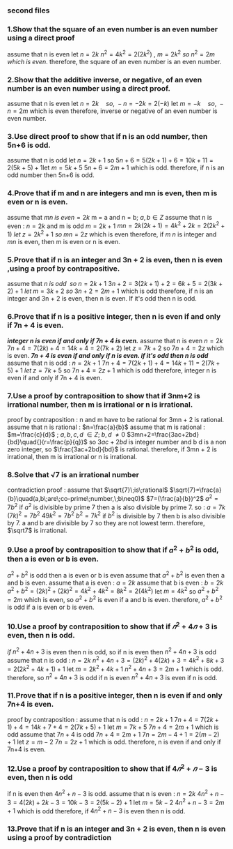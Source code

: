 ### second files
### 1.Show that the square of an even number is an even number using a direct proof
assume that n is even 
let $n=2k$
$n^2=4k^2=2(2k^2)$ , $m=2k^2$
$so\;n^2=2m\quad{which\;is\;even.}$ 
therefore, the square of an even number is an even number.
### 2.Show that the additive inverse, or negative, of an even number is an even number using a direct proof.
assume that n is even
let $n=2k\quad{so,\;}-n=-2k=2(-k)$
let $m=-k\quad{}so,\;-n=2m$
which is even
therefore, inverse or negative of an even number is even number.
### 3.Use direct proof to show that if n is an odd number, then 5n+6 is odd.
assume that n is odd
let $n=2k+1$
so $5n+6=5(2k+1)+6=10k+11=2(5k+5)+1$let $m=5k+5$
$5n+6=2m+1$
which is odd.
therefore, if n is an odd number then 5n+6 is odd.
### 4.Prove that if m and n are integers and mn is even, then m is even or n is even.
assume that $mn\;is\;even=2k$
m = a and n = b; $a,b\in{Z}$
assume that n is even : $n=2k$
and m is odd $m=2k+1$
$mn=2k(2k+1)=4k^2+2k=2(2k^2+1)$
$let\;z=2k^2+1$
$so\;mn=2z$
which is even
therefore, if $m\;{}n$ is integer and $mn$ is even, then m is even or n is even.
### 5.Prove that if n is an integer and 3n + 2 is even, then n is even ,using a proof by contrapositive.
assume that $n\;is\;odd\;$
$so\;n=2k+1$
$3n+2=3(2k+1)+2=6k+5=2(3k+2)+1$
$let\;m=3k+2$
$so\;3n+2=2m+1$
which is odd
therefore, if n is an integer and 3n + 2 is even, then n is even. If it's odd then n is odd.
### 6.Prove that if n is a positive integer, then n is even if and only if 7n + 4 is even.
***integer n is even if and only if 7n + 4 is even.***
assume that n is even $n=2k$
$7n+4=7(2k)+4=14k+4=2(7k+2)$
let $z=7k+2$
so $7n+4=2z$
which is even.
 ***$7n+4$ is even if and only if n is even. if it's odd then n is odd***
assume that n is odd : $n=2k+1$
$7n+4=7(2k+1)+4=14k+11=2(7k+5)+1$
$let\;z=7k+5$
so $7n+4=2z+1$
which is odd 
therefore, integer n is even if and only if 7n + 4 is even.
### 7.Use a proof by contraposition to show that if 3nm+2 is irrational number, then m is irrational or n is irrational.
proof by contraposition : 
n and m have to be rational for 3mn + 2 is rational.
assume that n is rational : $n=\frac{a}{b}$
assume that m is rational : $m=\frac{c}{d}$ ; $a,b,c,d\;\in{Z};\;b,d\;\neq{0}$
$3mn+2=\frac{3ac+2bd}{bd}\quad{}(r=\frac{p}{q})$
so $3ac+2bd$ is integer number and b d is a non zero integer, so $\frac{3ac+2bd}{bd}$ is rational.
therefore, if 3mn + 2 is irrational, then m is irrational or n is irrational.
### 8.Solve that √7 is an irrational number
contradiction proof :
assume that $\sqrt{7}\;is\;rational$ 
$\sqrt{7}=\frac{a}{b}\quad(a,b\;are\;co-prime\;number,\;b\neq0)$
$7=(\frac{a}{b})^2$
$a^2=7b^2$ if $a^2$ is divisible by prime 7 then a is also divisible by prime 7.
so : $a=7k$ 
$(7k)^2=7b^2$
$49k^2=7b^2$
$b^2=7k^2$ if $b^2$ is divisible by 7 then b is also divisible by 7.
a and b are divisible by 7 so they are not lowest term.
therefore, $\sqrt7$ is irrational.
### 9.Use a proof by contraposition to show that if $a^2+b^2$ is odd, then a is even or b is even.
$a^2+b^2$ is odd then a is even or b is even
assume that $a^2+b^2$ is even then a and b is even.
assume that a is even : $a=2k$
assume that b is even : $b=2k$
$a^2+b^2=(2k)^2+(2k)^2=4k^2+4k^2=8k^2=2(4k^2)$
let $m=4k^2$
so $a^2+b^2=2m$
which is even, so $a^2+b^2$ is even if a and b is even.
therefore, $a^2+b^2$ is odd if a is even or b is even.
### 10.Use a proof by contraposition to show that if $𝑛^2+4𝑛+3$ is even, then n is odd.
$if\;n^2+4n+3$ is even then n is odd, so if n is even then $n^2+4n+3$ is odd 
assume that n is odd : $n=2k$
$n^2+4n+3=(2k)^2+4(2k)+3=4k^2+8k+3=2(2k^2+4k+1)+1$
let $m=2k^2+4k+1$
$n^2+4n+3=2m+1$
which is odd.
therefore,  so $n^2+4n+3$ is odd if n is even $n^2+4n+3$ is even if n is odd.
### 11.Prove that if n is a positive integer, then n is even if and only 7n+4 is even.
proof by contraposition :
assume that n is odd : $n=2k+1$
$7n+4=7(2k+1)+4=14k+7+4=2(7k+5)+1$
let $m=7k+5$
$7n+4=2m+1$
which is odd
assume that $7n+4$ is odd
$7n+4=2m+1$
$7n=2m-4+1=2(m-2)+1$
let $z=m-2$
$7n=2z+1$
which is odd.
therefore, n is even if and only if 7n+4 is even.
### 12.Use a proof by contraposition to show that if $4𝑛^2+𝑛−3$ is even, then n is odd
if n is even then $4n^2+n-3$ is odd.
assume that n is even : $n=2k$
$4n^2+n-3=4(2k)+2k-3=10k-3=2(5k-2)+1$
let $m=5k-2$
$4n^2+n-3=2m+1$
which is odd
therefore, if $4n^2+n-3$ is even then n is odd.
### 13.Prove that if n is an integer and 3n + 2 is even, then n is even using a proof by contradiction
